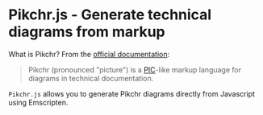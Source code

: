 # Pikchr.js - Generate technical diagrams from markup

What is Pikchr? From the [official documentation](https://pikchr.org/home/doc/trunk/homepage.md):

> Pikchr (pronounced "picture") is a [PIC](https://en.wikipedia.org/wiki/Pic_language)-like markup language for diagrams in technical documentation.

`Pikchr.js` allows you to generate Pikchr diagrams directly from Javascript using Emscripten.

